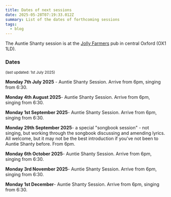 ```yaml
---
title: Dates of next sessions
date: 2025-05-28T07:19:33.012Z
summary: List of the dates of forthcoming sessions 
tags:
  - blog
---
```

The Auntie Shanty session is at the [Jolly Farmers](https://www.jollyfarmers-oxford.co.uk) pub in central Oxford (OX1 1LD).

### Dates
<sup>(last updated: 1st July 2025)</sup>

**Monday 7th July 2025** - Auntie Shanty Session. Arrive from 6pm, singing from 6:30. 

**Monday 4th August 2025**- Auntie Shanty Session. Arrive from 6pm, singing from 6:30. 

**Monday 1st September 2025**- Auntie Shanty Session. Arrive from 6pm, singing from 6:30.

**Monday 29th September 2025**- a special "songbook session" - not singing, but working through the songbook discussing and amending lyrics. All welcome, but it may not be the best introduction if you've not been to Auntie Shanty before. From 6pm.

**Monday 6th October 2025**- Auntie Shanty Session. Arrive from 6pm, singing from 6:30.

**Monday 3rd November 2025**- Auntie Shanty Session. Arrive from 6pm, singing from 6:30.

**Monday 1st December**- Auntie Shanty Session. Arrive from 6pm, singing from 6:30.
